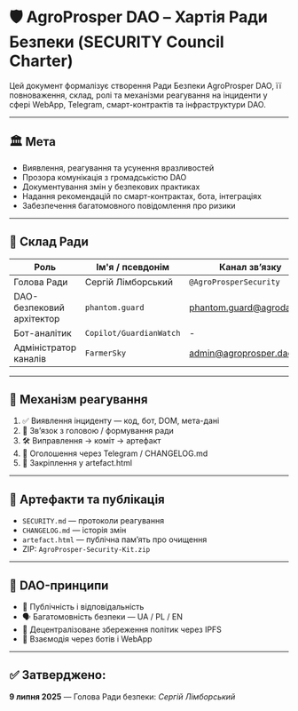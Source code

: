 # 🛡️ AgroProsper DAO – Хартія Ради Безпеки (SECURITY Council Charter)

Цей документ формалізує створення Ради Безпеки AgroProsper DAO, її повноваження, склад, ролі та механізми реагування на інциденти у сфері WebApp, Telegram, смарт-контрактів та інфраструктури DAO.

---

## 🏛️ Мета

- Виявлення, реагування та усунення вразливостей
- Прозора комунікація з громадськістю DAO
- Документування змін у безпекових практиках
- Надання рекомендацій по смарт-контрактах, бота, інтеграціях
- Забезпечення багатомовного повідомлення про ризики

---

## 👤 Склад Ради

| Роль                   | Ім'я / псевдонім       | Канал звʼязку                 |
|------------------------|------------------------|-------------------------------|
| Голова Ради            | Сергій Лімборський     | `@AgroProsperSecurity`        |
| DAO-безпековий архітектор | `phantom.guard`         | phantom.guard@agrodao.net     |
| Бот-аналітик           | `Copilot/GuardianWatch`| -                             |
| Адміністратор каналів  | `FarmerSky`            | admin@agroprosper.dao         |

---

## 🔄 Механізм реагування

1. ✅ Виявлення інциденту — код, бот, DOM, мета-дані
2. 📩 Звʼязок з головою / формування ради
3. 🛠️ Виправлення → коміт → артефакт
4. 📢 Оголошення через Telegram / CHANGELOG.md
5. 🧾 Закріплення у artefact.html

---

## 📜 Артефакти та публікація

- `SECURITY.md` — протоколи реагування
- `CHANGELOG.md` — історія змін
- `artefact.html` — публічна памʼять про очищення
- ZIP: `AgroProsper-Security-Kit.zip`

---

## 🧩 DAO-принципи

- 💬 Публічність і відповідальність
- 🗣️ Багатомовність безпеки — UA / PL / EN
- 🔐 Децентралізоване збереження політик через IPFS
- 🤖 Взаємодія через ботів і WebApp

---

## ✅ Затверджено:  
**9 липня 2025** — Голова Ради безпеки: *Сергій Лімборський*
